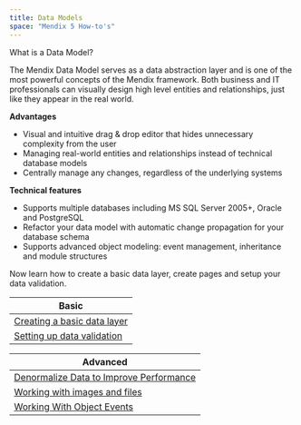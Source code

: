 ```yaml
---
title: Data Models
space: "Mendix 5 How-to's"
---
```


What is a Data Model?

The Mendix Data Model serves as a data abstraction layer and is one of the most powerful concepts of the Mendix framework. Both business and IT professionals can visually design high level entities and relationships, just like they appear in the real world.

**Advantages**

- Visual and intuitive drag & drop editor that hides unnecessary complexity from the user
- Managing real-world entities and relationships instead of technical database models
- Centrally manage any changes, regardless of the underlying systems

**Technical features**

- Supports multiple databases including MS SQL Server 2005+, Oracle and PostgreSQL
- Refactor your data model with automatic change propagation for your database schema
- Supports advanced object modeling: event management, inheritance and module structures

Now learn how to create a basic data layer, create pages and setup your data validation.

| Basic
| ------------------------------------------------------------------------------------------------------------------------------------
| [Creating a basic data layer](/howto50/creating-a-basic-data-layer)
| [Setting up data validation](/howto50/setting-up-data-validation)

| Advanced
| ------------------------------------------------------------------------------------------------------------------------------------
| [Denormalize Data to Improve Performance](/howto50/denormalize-data-to-improve-performance)
| [Working with images and files](/howto50/working-with-images-and-files)
| [Working With Object Events](/howto50/working-with-object-events)
